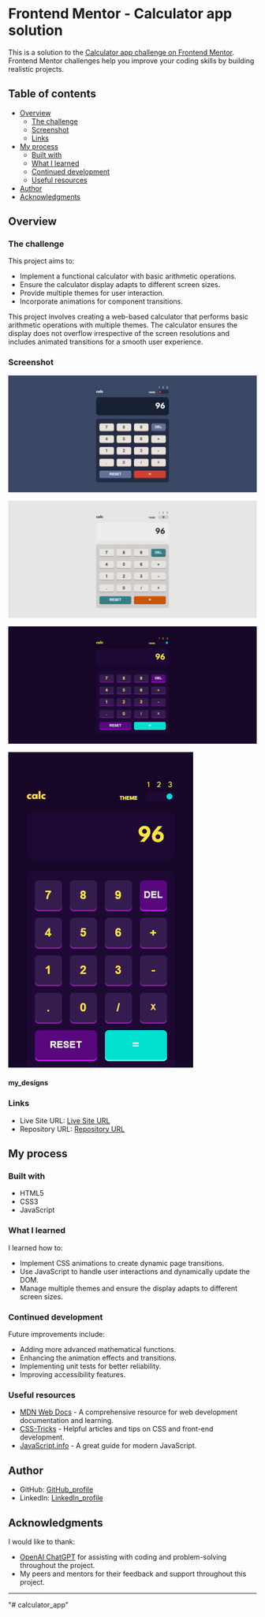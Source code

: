 # Frontend Mentor - Calculator app solution

This is a solution to the [Calculator app challenge on Frontend Mentor](https://www.frontendmentor.io/challenges/calculator-app-9lteq5N29). Frontend Mentor challenges help you improve your coding skills by building realistic projects. 

## Table of contents

- [Overview](#overview)
  - [The challenge](#the-challenge)
  - [Screenshot](#screenshot)
  - [Links](#links)
- [My process](#my-process)
  - [Built with](#built-with)
  - [What I learned](#what-i-learned)
  - [Continued development](#continued-development)
  - [Useful resources](#useful-resources)
- [Author](#author)
- [Acknowledgments](#acknowledgments)


## Overview

### The challenge

This project aims to:
- Implement a functional calculator with basic arithmetic operations.
- Ensure the calculator display adapts to different screen sizes.
- Provide multiple themes for user interaction.
- Incorporate animations for component transitions.

This project involves creating a web-based calculator that performs basic arithmetic operations with multiple themes. The calculator ensures the display does not overflow irrespective of the screen resolutions and includes animated transitions for a smooth user experience.



### Screenshot
![alt text](<my design/design_theme1.png>)

![alt text](<my design/design_theme2.png>)

![alt text](<my design/design_theme3.png>)

![alt text](<my design/mobile_view.png>)
#### my_designs

### Links

- Live Site URL: [Live Site URL](https://github.com/Ezekiel-Great/calculator_app)
- Repository URL: [Repository URL](https://ezekiel-great.github.io/calculator_app/)

## My process

### Built with

- HTML5
- CSS3
- JavaScript

### What I learned

I learned how to:
- Implement CSS animations to create dynamic page transitions.
- Use JavaScript to handle user interactions and dynamically update the DOM.
- Manage multiple themes and ensure the display adapts to different screen sizes.

### Continued development

Future improvements include:
- Adding more advanced mathematical functions.
- Enhancing the animation effects and transitions.
- Implementing unit tests for better reliability.
- Improving accessibility features.

### Useful resources

- [MDN Web Docs](https://developer.mozilla.org/en-US/) - A comprehensive resource for web development documentation and learning.
- [CSS-Tricks](https://css-tricks.com/) - Helpful articles and tips on CSS and front-end development.
- [JavaScript.info](https://javascript.info/) - A great guide for modern JavaScript.

## Author

- GitHub: [GitHub_profile](https://github.com/Ezekiel-Great)
- LinkedIn: [LinkedIn_profile](https://linkedin.com/in/ezekiel-adeosun)

## Acknowledgments

I would like to thank:
- [OpenAI ChatGPT](https://openai.com/research/gpt) for assisting with coding and problem-solving throughout the project.
- My peers and mentors for their feedback and support throughout this project.

---

"# calculator_app" 
